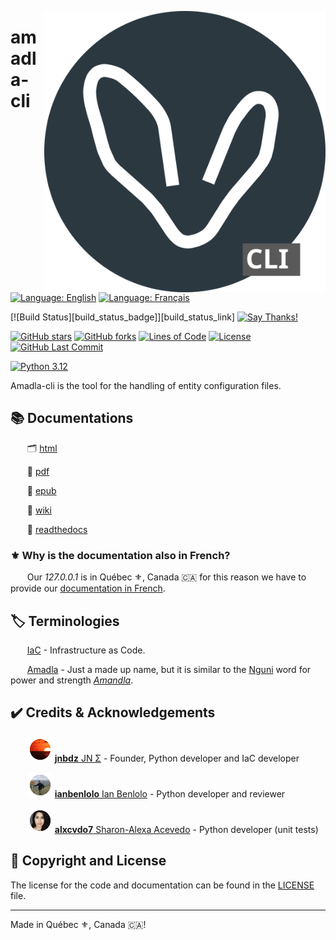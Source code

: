 <a href="https://amadla.org/projects/amadla-cli/" align="right"><img src="./assets/amadla-logo-cli.svg" alt="Amadla logo" style="width: 450px;" align="right"></a>

# amadla-cli

[![Language: English](https://img.shields.io/badge/Language-English-blue.svg)](./README.md)
[![Language: Français](https://img.shields.io/badge/Langue-Fran%C3%A7ais-blue.svg)](./README.fr.md)

[![Build Status][build_status_badge]][build_status_link] [![Say Thanks!](https://img.shields.io/badge/Say%20Thanks-!-1EAEDB.svg)](https://saythanks.io/to/amadla.org)

[![GitHub stars](https://img.shields.io/github/stars/AmadlaOrg/amadla-cli?logo=github)](https://github.com/AmadlaOrg/amadla-cli/stargazers)
[![GitHub forks](https://img.shields.io/github/forks/AmadlaOrg/amadla-cli?logo=github)](https://github.com/AmadlaOrg/amadla-cli/network)
[![Lines of Code](https://img.shields.io/badge/lines%20of%20code-k-lightgrey)](https://github.com/AmadlaOrg/amadla-cli#hari-sekhon---devops-bash-tools)
[![License](https://img.shields.io/badge/license-MIT-green)](https://github.com/AmadlaOrg/amadla-cli/blob/master/LICENSE)
[![GitHub Last Commit](https://img.shields.io/github/last-commit/AmadlaOrg/amadla-cli?logo=github)](https://github.com/AmadlaOrg/amadla-cli/commits/master)

[![Python 3.12](https://img.shields.io/badge/Python-3.12+-3776AB?logo=python&logoColor=white)](https://github.com/AmadlaOrg/amadla-cli/)

Amadla-cli is the tool for the handling of entity configuration files.

## :books: Documentations
          :card_index_dividers: [html](https://amadla.org/amadla-cli/docs/latest/html/en/)

          :briefcase: [pdf](https://amadla.org/amadla-cli/docs/latest/pdf/en/)

          :green_book: [epub](https://amadla.org/amadla-cli/docs/latest/epub/en/)

          :memo: [wiki](https://github.com/AmadlaOrg/amadla-cli/wiki)

          :open_book: [readthedocs](https://amadla-cli.readthedocs.io/en/latest/)

### :fleur_de_lis: Why is the documentation also in French?

          Our *127.0.0.1* is in Québec :fleur_de_lis:, Canada 🇨🇦 for this reason we have to provide our [documentation in French](./README.fr.md).

## :label: Terminologies
          [IaC](https://en.wikipedia.org/wiki/Infrastructure_as_code) - Infrastructure as Code.

          [Amadla](https://amadla.org/) - Just a made up name, but it is similar to the [Nguni](https://en.wikipedia.org/wiki/Nguni_languages) word for power and strength [*Amandla*](https://en.wikipedia.org/wiki/Amandla_(power)).

## :heavy_check_mark: Credits & Acknowledgements

          <img src="./assets/jnbdz-circle.png" width="40"> <a href="https://github.com/jnbdz"><strong>jnbdz</strong> JN Σ</a> - Founder, Python developer and IaC developer

          <img src="./assets/ianbenlolo-circle.png" width="40"> <a href="https://github.com/ianbenlolo"><strong>ianbenlolo</strong> Ian Benlolo</a> - Python developer and reviewer

          <img src="./assets/alxcvdo7-circle.png" width="40"> <a href="https://github.com/alxcvdo7"><strong>alxcvdo7</strong> Sharon-Alexa Acevedo</a> - Python developer (unit tests)

## :scroll: Copyright and License

The license for the code and documentation can be found in the [LICENSE](./LICENSE) file.

---

Made in Québec :fleur_de_lis:, Canada 🇨🇦!
